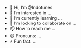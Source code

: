 - 👋 Hi, I’m @Indotunes
- 👀 I’m interested in ...
- 🌱 I’m currently learning ...
- 💞️ I’m looking to collaborate on ...
- 📫 How to reach me ...
- 😄 Pronouns: ...
- ⚡ Fun fact: ...

<!---
Indotunes/Indotunes is a ✨ special ✨ repository because its `README.md` (this file) appears on your GitHub profile.
You can click the Preview link to take a look at your changes.
--->
